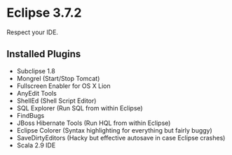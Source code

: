 Eclipse 3.7.2
===

Respect your IDE.

Installed Plugins
---

* Subclipse 1.8
* Mongrel (Start/Stop Tomcat)
* Fullscreen Enabler for OS X Lion
* AnyEdit Tools
* ShellEd (Shell Script Editor)
* SQL Explorer (Run SQL from within Eclipse)
* FindBugs
* JBoss Hibernate Tools (Run HQL from within Eclipse)
* Eclipse Colorer (Syntax highlighting for everything but fairly buggy)
* SaveDirtyEditors (Hacky but effective autosave in case Eclipse crashes)
* Scala 2.9 IDE

